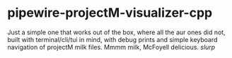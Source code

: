 # pipewire-projectM-visualizer-cpp
Just a simple one that works out of the box, where all the aur ones did not, built with terminal/cli/tui in mind, with debug prints and simple keyboard navigation of projectM milk files. Mmmm milk, McFoyell delicious. *slurp*
